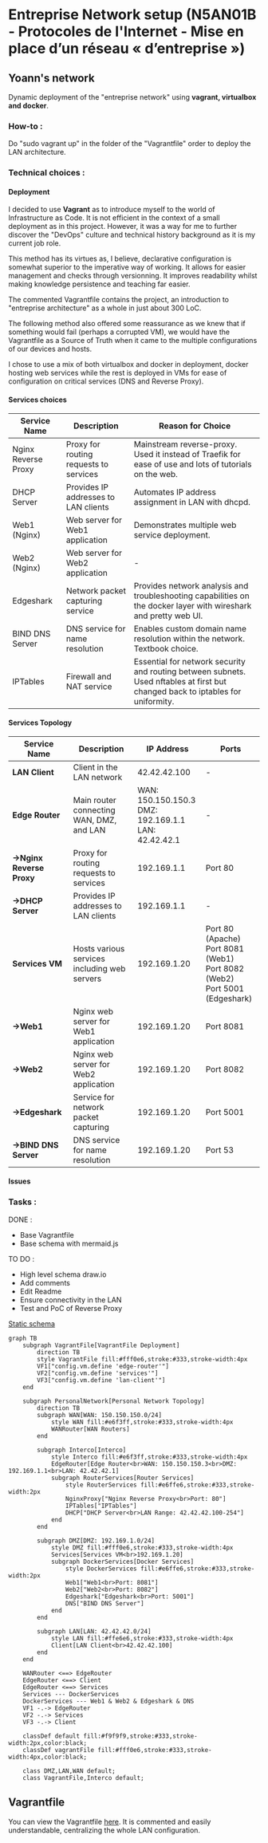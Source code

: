 # Entreprise Network setup (N5AN01B - Protocoles de l'Internet - Mise en place d’un réseau « d’entreprise »)

## Yoann's network

Dynamic deployment of the "entreprise network" using **vagrant, virtualbox and docker**.

### How-to :
Do "sudo vagrant up" in the folder of the "Vagrantfile" order to deploy the LAN architecture.

### Technical choices : 
#### Deployment
I decided to use **Vagrant** as to introduce myself to the world of Infrastructure as Code. It is not efficient in the context of a small deployment as in this project. However, it was a way for me to further discover the "DevOps" culture and technical history background as it is my current job role.

This method has its virtues as, I believe, declarative configuration is somewhat superior to the imperative way of working. It allows for easier management and checks through versionning. It improves readability whilst making knowledge persistence and teaching far easier. 

The commented Vagrantfile contains the project, an introduction to "entreprise architecture" as a whole in just about 300 LoC.

The following method also offered some reassurance as we knew that if something would fail (perhaps a corrupted VM), we would have the Vagrantfile as a Source of Truth when it came to the multiple configurations of our devices and hosts.

I chose to use a mix of both virtualbox and docker in deployment, docker hosting web services while the rest is deployed in VMs for ease of configuration on critical services (DNS and Reverse Proxy).
#### Services choices
| Service Name       | Description                                    | Reason for Choice |
|--------------------|------------------------------------------------|-------------------|
| Nginx Reverse Proxy| Proxy for routing requests to services         | Mainstream reverse-proxy. Used it instead of Traefik for ease of use and lots of tutorials on the web.  |
| DHCP Server        | Provides IP addresses to LAN clients           | Automates IP address assignment in LAN with dhcpd. |
| Web1 (Nginx)       | Web server for Web1 application                | Demonstrates multiple web service deployment. |
| Web2 (Nginx)       | Web server for Web2 application                | - |
| Edgeshark          | Network packet capturing service               | Provides network analysis and troubleshooting capabilities on the docker layer with wireshark and pretty web UI. |
| BIND DNS Server    | DNS service for name resolution                | Enables custom domain name resolution within the network. Textbook choice. |
| IPTables           | Firewall and NAT service                       | Essential for network security and routing between subnets. Used nftables at first but changed back to iptables for uniformity. |

#### Services Topology
| Service Name       | Description                                    | IP Address         | Ports              |
|--------------------|------------------------------------------------|---------------------|--------------------|
| **LAN Client**      | Client in the LAN network                       | 42.42.42.100       | -                  |
| **Edge Router**     | Main router connecting WAN, DMZ, and LAN      | WAN: 150.150.150.3 <br> DMZ: 192.169.1.1 <br> LAN: 42.42.42.1 | -                  |
| **->Nginx Reverse Proxy** | Proxy for routing requests to services    | 192.169.1.1        | Port 80            |
| **->DHCP Server**     | Provides IP addresses to LAN clients           | 192.169.1.1        | -                  |
| **Services VM**     | Hosts various services including web servers   | 192.169.1.20       | Port 80 (Apache) <br> Port 8081 (Web1) <br> Port 8082 (Web2) <br> Port 5001 (Edgeshark) |
| **->Web1**            | Nginx web server for Web1 application          | 192.169.1.20       | Port 8081          |
| **->Web2**            | Nginx web server for Web2 application          | 192.169.1.20       | Port 8082          |
| **->Edgeshark**       | Service for network packet capturing            | 192.169.1.20       | Port 5001          |
| **->BIND DNS Server** | DNS service for name resolution                 | 192.169.1.20       | Port 53            |


#### Issues


### Tasks : 
DONE :
  - Base Vagrantfile
  - Base schema with mermaid.js

TO DO :
  - High level schema draw.io
  - Add comments
  - Edit Readme
  - Ensure connectivity in the LAN
  - Test and PoC of Reverse Proxy
    
[Static schema](yoannn-net/schema_mermaid.png)

```mermaid
graph TB
    subgraph VagrantFile[VagrantFile Deployment]
        direction TB
        style VagrantFile fill:#fff0e6,stroke:#333,stroke-width:4px
        VF1["config.vm.define 'edge-router'"]
        VF2["config.vm.define 'services'"]
        VF3["config.vm.define 'lan-client'"]
    end

    subgraph PersonalNetwork[Personal Network Topology]
        direction TB
        subgraph WAN[WAN: 150.150.150.0/24]
            style WAN fill:#e6f3ff,stroke:#333,stroke-width:4px
            WANRouter[WAN Routers]
        end

        subgraph Interco[Interco]
            style Interco fill:#e6f3ff,stroke:#333,stroke-width:4px
            EdgeRouter[Edge Router<br>WAN: 150.150.150.3<br>DMZ: 192.169.1.1<br>LAN: 42.42.42.1]
            subgraph RouterServices[Router Services]
                style RouterServices fill:#e6ffe6,stroke:#333,stroke-width:2px
                NginxProxy["Nginx Reverse Proxy<br>Port: 80"]
                IPTables["IPTables"]
                DHCP["DHCP Server<br>LAN Range: 42.42.42.100-254"]
            end
        end

        subgraph DMZ[DMZ: 192.169.1.0/24]
            style DMZ fill:#fff0e6,stroke:#333,stroke-width:4px
            Services[Services VM<br>192.169.1.20]
            subgraph DockerServices[Docker Services]
                style DockerServices fill:#e6ffe6,stroke:#333,stroke-width:2px
                Web1["Web1<br>Port: 8081"]
                Web2["Web2<br>Port: 8082"]
                Edgeshark["Edgeshark<br>Port: 5001"]
                DNS["BIND DNS Server"]
            end
        end

        subgraph LAN[LAN: 42.42.42.0/24]
            style LAN fill:#ffe6e6,stroke:#333,stroke-width:4px
            Client[LAN Client<br>42.42.42.100]
        end
    end

    WANRouter <==> EdgeRouter
    EdgeRouter <==> Client
    EdgeRouter <==> Services
    Services --- DockerServices
    DockerServices --- Web1 & Web2 & Edgeshark & DNS
    VF1 -.-> EdgeRouter
    VF2 -.-> Services
    VF3 -.-> Client

    classDef default fill:#f9f9f9,stroke:#333,stroke-width:2px,color:black;
    classDef vagrantFile fill:#fff0e6,stroke:#333,stroke-width:4px,color:black;
    
    class DMZ,LAN,WAN default;
    class VagrantFile,Interco default;
```

## Vagrantfile

You can view the Vagrantfile [here](./yfrancois-net/Vagrantfile).
It is commented and easily understandable, centralizing the whole LAN configuration.

